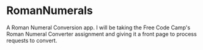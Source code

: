 # RomanNumerals
A Roman Numeral Conversion app. I will be taking the Free Code Camp's Roman Numeral Converter assignment and giving it a front page to process requests to convert.
